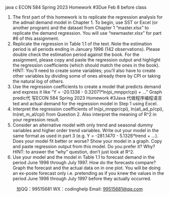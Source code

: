 java c
ECON 584
Spring 2023
Homework #3Due Feb 8 before class
1.   The first part of this homework is to replicate the regression analysis for the admail demand   model in Chapter 1. To begin, use SST or   Excel (or another program) and the dataset   from   Chapter 1 “master.xlsx” to replicate the demand   regression. You will use “newmaster.xlsx” for part #6 of this assignment.
2.   Replicate the regression in Table 1.1 of the text.   Note the estimation period is all   periods ending   in January 1996 (142 observations). Please double check the estimation period against   the book.   For the assignment, please copy and paste the regression output and highlight the regression coefficients (which should match the ones in the book). HINT: You’ll need to create some variables; you’ll also have to create other variables by dividing some of ones already there by CPI or taking the natural log of others.
3.   Use the regression coefficients to create a model that predicts demand and express it like             “Y      = -20.1338 - 0.32071*ln(pi_mnppr/cpi) + …” Graph predic代 写ECON 584 Spring 2023 Homework #3Java
代做程序编程语言ted and actual demand for the regression model in Step 1 using Excel.
4.   Interpret the regression coefficients of ln(pi_mnppr/cpi), ln(all_ad_p/cpi),    ln(ret_m_al/cpi) from Question 2. Also interpret the meaning of R^2 in your regression result.
5.   Consider an alternative model with only trend and seasonal   dummy variables and higher order   trend variables. Write out your model in the same format as used in part 3 (e.g. Y = -281.1470 - 5.1326*trend + …). Does your model fit better or worse? Show your model in a graph. Copy and paste regression output from this model. Do   you   prefer it?   Why? HINT: to answer the “why” question, don’t just look at R^2.
6.   Use your model and the model in Table 1.1 to forecast demand in the period June 1996 through   July 1997. How do the forecasts compare?   Graph the forecast and the actual data on in one plot.   You will be doing an ex-poste forecast only i.e.   pretending as if you knew the values in the period June 1996 through July 1997 before they   actually occurred.
   

         
加QQ：99515681  WX：codinghelp  Email: 99515681@qq.com
